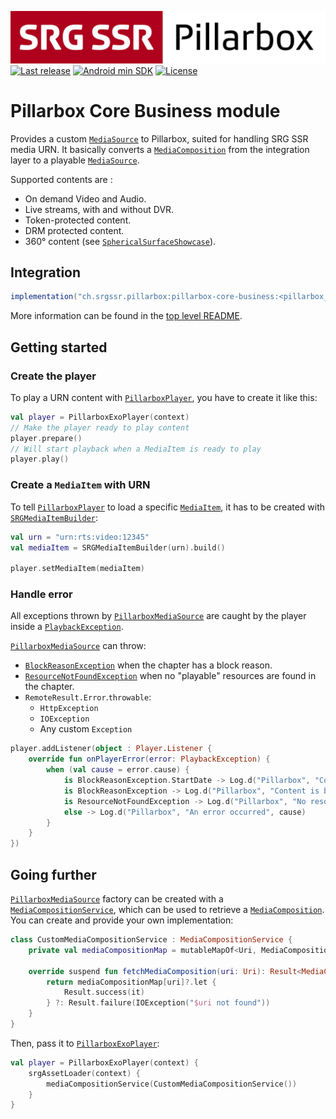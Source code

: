 [![Pillarbox logo](https://github.com/SRGSSR/pillarbox-apple/blob/main/docs/README-images/logo.jpg)](https://github.com/SRGSSR/pillarbox-android)
[![Last release](https://img.shields.io/github/v/release/SRGSSR/pillarbox-android?label=Release)](https://github.com/SRGSSR/pillarbox-android/releases)
[![Android min SDK](https://img.shields.io/badge/Android-21%2B-34A853)](https://github.com/SRGSSR/pillarbox-android)
[![License](https://img.shields.io/github/license/SRGSSR/pillarbox-android?label=License)](https://github.com/SRGSSR/pillarbox-android/blob/main/LICENSE)

# Pillarbox Core Business module

Provides a custom [`MediaSource`][media-source-documentation] to Pillarbox, suited for handling SRG SSR media URN. It basically converts a
[`MediaComposition`][media-composition-source] from the integration layer to a playable [`MediaSource`][media-source-documentation].

Supported contents are :

- On demand Video and Audio.
- Live streams, with and without DVR.
- Token-protected content.
- DRM protected content.
- 360° content (see [`SphericalSurfaceShowcase`][spherical-surface-showcase]).

## Integration

```gradle
implementation("ch.srgssr.pillarbox:pillarbox-core-business:<pillarbox_version>")
```

More information can be found in the [top level README](https://github.com/SRGSSR/pillarbox-android#readme).

## Getting started

### Create the player

To play a URN content with [`PillarboxPlayer`][pillarbox-player-source], you have to create it like this:

```kotlin
val player = PillarboxExoPlayer(context)
// Make the player ready to play content
player.prepare()
// Will start playback when a MediaItem is ready to play
player.play() 
```

### Create a `MediaItem` with URN

To tell [`PillarboxPlayer`][pillarbox-player-source] to load a specific [`MediaItem`][media-item-documentation], it has to be created with
[`SRGMediaItemBuilder`][srg-media-item-builder-source]:

```kotlin
val urn = "urn:rts:video:12345"
val mediaItem = SRGMediaItemBuilder(urn).build()

player.setMediaItem(mediaItem)
```

### Handle error

All exceptions thrown by [`PillarboxMediaSource`][pillarbox-media-source-source] are caught by the player inside a
[`PlaybackException`][playback-exception-documentation].

[`PillarboxMediaSource`][pillarbox-media-source-source] can throw:

- [`BlockReasonException`][block-reason-exception-source] when the chapter has a block reason.
- [`ResourceNotFoundException`][resource-not-found-exception-source] when no "playable" resources are found in the chapter.
- `RemoteResult.Error`.`throwable`:
    - `HttpException`
    - `IOException`
    - Any custom `Exception`

```kotlin
player.addListener(object : Player.Listener {
    override fun onPlayerError(error: PlaybackException) {
        when (val cause = error.cause) {
            is BlockReasonException.StartDate -> Log.d("Pillarbox", "Content is blocked until ${cause.instant}")
            is BlockReasonException -> Log.d("Pillarbox", "Content is blocked", cause)
            is ResourceNotFoundException -> Log.d("Pillarbox", "No resources found in the chapter")
            else -> Log.d("Pillarbox", "An error occurred", cause)
        }
    }
})
```

## Going further

[`PillarboxMediaSource`][pillarbox-media-source-source] factory can be created with a [`MediaCompositionService`][media-composition-service-source],
which can be used to retrieve a [`MediaComposition`][media-composition-source]. You can create and provide your own implementation:

```kotlin
class CustomMediaCompositionService : MediaCompositionService {
    private val mediaCompositionMap = mutableMapOf<Uri, MediaComposition>()

    override suspend fun fetchMediaComposition(uri: Uri): Result<MediaComposition> {
        return mediaCompositionMap[uri]?.let {
            Result.success(it)
        } ?: Result.failure(IOException("$uri not found"))
    }
}
```

Then, pass it to [`PillarboxExoPlayer`][pillarbox-exo-player-source]:

```kotlin
val player = PillarboxExoPlayer(context) {
    srgAssetLoader(context) {
        mediaCompositionService(CustomMediaCompositionService())
    }
}
```

[block-reason-exception-source]: https://github.com/SRGSSR/pillarbox-android/tree/main/pillarbox-core-business/src/main/java/ch/srgssr/pillarbox/core/business/exception/BlockReasonException.kt
[media-composition-service-source]: https://github.com/SRGSSR/pillarbox-android/tree/main/pillarbox-core-business/src/main/java/ch/srgssr/pillarbox/core/business/integrationlayer/service/MediaCompositionService.kt
[media-composition-source]: https://github.com/SRGSSR/pillarbox-android/tree/main/pillarbox-core-business/src/main/java/ch/srgssr/pillarbox/core/business/integrationlayer/data/MediaComposition.kt
[media-item-documentation]: https://developer.android.com/reference/androidx/media3/common/MediaItem
[media-source-documentation]: https://developer.android.com/reference/androidx/media3/exoplayer/source/MediaSource
[pillarbox-exo-player-source]: https://github.com/SRGSSR/pillarbox-android/tree/main/pillarbox-core-business/src/main/java/ch/srgssr/pillarbox/core/business/PillarboxSRG.kt
[pillarbox-media-source-source]: https://github.com/SRGSSR/pillarbox-android/tree/main/pillarbox-player/src/main/java/ch/srgssr/pillarbox/player/source/PillarboxMediaSource.kt
[pillarbox-player-source]: https://github.com/SRGSSR/pillarbox-android/tree/main/pillarbox-player/src/main/java/ch/srgssr/pillarbox/player/PillarboxPlayer.kt
[playback-exception-documentation]: https://developer.android.com/reference/androidx/media3/common/PlaybackException
[resource-not-found-exception-source]: https://github.com/SRGSSR/pillarbox-android/tree/main/pillarbox-core-business/src/main/java/ch/srgssr/pillarbox/core/business/exception/ResourceNotFoundException.kt
[spherical-surface-showcase]: https://github.com/SRGSSR/pillarbox-android/tree/main/pillarbox-demo/src/main/java/ch/srgssr/pillarbox/demo/ui/showcases/misc/SphericalSurfaceShowcase.kt
[srg-media-item-builder-source]: https://github.com/SRGSSR/pillarbox-android/tree/main/pillarbox-core-business/src/main/java/ch/srgssr/pillarbox/core/business/SRGMediaItemBuilder.kt
